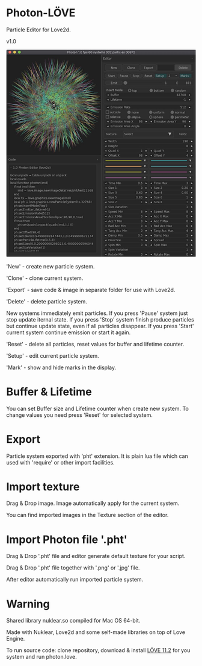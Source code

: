 # Photon-LÖVE

Particle Editor for Love2d.

v1.0

![Screenshot](screenshot/screenshot1.jpg)

'New' - create new particle system.

'Clone' - clone current system.

'Export' - save code & image in separate folder for use with Love2d.

'Delete' - delete particle system.

New systems immediately emit particles. If you press 'Pause' system just stop update iternal state. If you press 'Stop' system finish produce particles but continue update state, even if all particles disappear. If you press 'Start' current system continue emission or start it again.

'Reset' - delete all particles, reset values for buffer and lifetime counter.

'Setup' - edit current particle system.

'Mark' - show and hide marks in the display.

# Buffer & Lifetime

You can set Buffer size and Lifetime counter when create new system. To change values you need press 'Reset' for selected system.

# Export

Particle system exported with 'pht' extension. It is plain lua file which can used with 'require' or other import facilities.

# Import texture

Drag & Drop image. Image automatically apply for the current system.

You can find imported images in the Texture section of the editor.

# Import Photon file '.pht'

Drag & Drop '.pht' file and editor generate default texture for your script.

Drag & Drop '.pht' file together with '.png' or '.jpg' file.

After editor automatically run imported particle system.

# Warning

Shared library nuklear.so compiled for Mac OS 64-bit.

Made with Nuklear, Love2d and some self-made libraries on top of Love Engine.

To run source code: clone repository, download & install [LÖVE 11.2](https://love2d.org) for you system and run photon.love.



